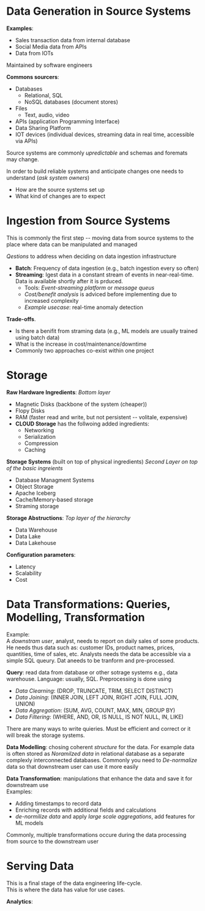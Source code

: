 # Data Generation in Source Systems

__Examples__:
- Sales transaction data from internal database
- Social Media data from APIs
- Data from IOTs 

Maintained by software engineers



__Commons sourcers__:
- Databases
    - Relational, SQL 
    - NoSQL databases (document stores)
- Files
    - Text, audio, video
- APIs (application Programming Interface)
- Data Sharing Platform
- IOT devices (individual devices, streaming data in real time, accessible via APIs)

Source systems are commonly _upredictable_ and schemas and foremats may change. 

In order to build reliable systems and anticipate changes one needs to understand (_ask system owners_)
- How are the source systems set up
- What kind of changes are to expect


# Ingestion from Source Systems

This is commonly the first step -- moving data from source systems to the place where data can be manipulated and managed

_Qestions_ to address when deciding on data ingestion infrastructure
- __Batch__: Frequency of data ingestion (e.g., batch ingestion every so often)
- __Streaming__: Igest data in a constant stream of events in near-real-time. Data is available shortly after it is prduced.
    - Tools: _Event-streaming platform_ or _message queus_
    - _Cost/benefit analysis_ is adviced before implementing due to increased complexity
    - _Example usecase_: real-time anomaly detection

__Trade-offs__. 
- Is there a benifit from straming data (e.g., ML models are usually trained using batch data)
- What is the increase in cost/maintenance/downtime 
- Commonly two approaches co-exist within one project


# Storage

__Raw Hardware Ingredients__: _Bottom layer_
- Magnetic Disks (backbone of the system (cheaper))
- Flopy Disks
- RAM (faster read and write, but not persistent -- volitale, expensive)
- __CLOUD Storage__ has the follwoing added ingredients:
    - Networking
    - Serialization
    - Compression
    - Caching

__Storage Systems__ (built on top of physical ingredients) _Second Layer on top of the basic ingreients_
- Database Managment Systems
- Object Storage
- Apache Iceberg
- Cache/Memory-based storage
- Straming storage

__Storage Abstructions__: _Top layer of the hierarchy_
- Data Warehouse
- Data Lake
- Data Lakehouse

__Configuration parameters__:
- Latency 
- Scalability
- Cost


# Data Transformations: Queries, Modelling, Transformation

Example:  
A _downstram user_, analyst, needs to report on daily sales of some products. He needs thus data such as: customer IDs, product names, prices, quantities, time of sales, etc. Analysts needs the data be accessible via a simple SQL queury. Dat aneeds to be tranform and pre-processed. 

__Query__: read data from database or other sotrage systems e.g., data warehouse. Language: usually, SQL. Preprocessing is done using
- _Data Clearning_: (DROP, TRUNCATE, TRIM, SELECT DISTINCT)
- _Data Joining_: (INNER JOIN, LEFT JOIN, RIGHT JOIN, FULL JOIN, UNION)
- _Data Aggregation_: (SUM, AVG, COUNT, MAX, MIN, GROUP BY)
- _Data Filtering_: (WHERE, AND, OR, IS NULL, IS NOT NULL, IN, LIKE)

There are many ways to write quieries. Must be efficient and correct or it will break the storage systems. 

__Data Modelling__: chosing coherent _structure_ for the data. For example data is often stored as _Noramilzed data_ in relational database as a separate complexly interconnected databases. Commonly you need to _De-normalize_ data so that downstream user can use it more easily


__Data Transformation__: manipulations that enhance the data and save it for downstream use  
Examples:
- Adding timestamps to record data
- Enriching records with additional fields and calculations
- _de-normilize data_ and apply _large scale aggregations_, add features for ML models

Commonly, multiple transformations occure during the data processing from source to the downstream user


# Serving Data

This is a final stage of the data engineering life-cycle.  
This is where the data has value for use cases.  

__Analytics__: 




